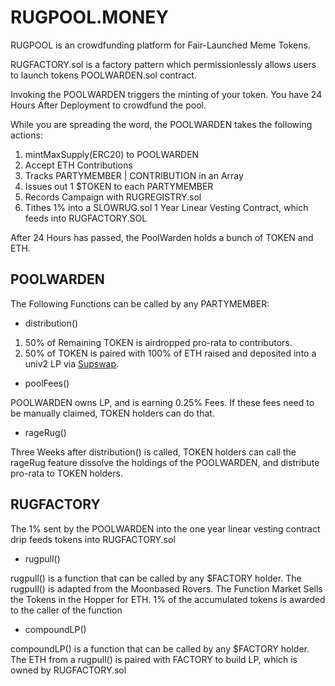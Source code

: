 # RUGPOOL.MONEY

RUGPOOL is an crowdfunding platform for Fair-Launched Meme Tokens.

RUGFACTORY.sol is a factory pattern which permissionlessly allows users to launch tokens POOLWARDEN.sol contract.

Invoking the POOLWARDEN triggers the minting of your token. You have 24 Hours After Deployment to crowdfund the pool.

While you are spreading the word, the POOLWARDEN takes the following actions:

1) mintMaxSupply(ERC20) to POOLWARDEN
2) Accept ETH Contributions
3) Tracks PARTYMEMBER | CONTRIBUTION in an Array
4) Issues out 1 $TOKEN to each PARTYMEMBER
5) Records Campaign with RUGREGISTRY.sol
6) Tithes 1% into a SLOWRUG.sol 1 Year Linear Vesting Contract, which feeds into RUGFACTORY.SOL

After 24 Hours has passed, the PoolWarden holds a bunch of TOKEN and ETH.

## POOLWARDEN

The Following Functions can be called by any PARTYMEMBER:

* distribution()

1) 50% of Remaining TOKEN is airdropped pro-rata to contributors.
2) 50% of TOKEN is paired with 100% of ETH raised and deposited into a univ2 LP via [Supswap](https://supswap.xyz/v2/add/ETH/0xd988097fb8612cc24eeC14542bC03424c656005f).

* poolFees()

POOLWARDEN owns LP, and is earning 0.25% Fees. If these fees need to be manually claimed, TOKEN holders can do that.

* rageRug()

Three Weeks after distribution() is called, TOKEN holders can call the rageRug feature dissolve the holdings of the POOLWARDEN, and distribute pro-rata to TOKEN holders.

## RUGFACTORY

The 1% sent by the POOLWARDEN into the one year linear vesting contract drip feeds tokens into RUGFACTORY.sol

* rugpull()

rugpull() is a function that can be called by any $FACTORY holder. The rugpull() is adapted from the Moonbased Rovers.
The Function Market Sells the Tokens in the Hopper for ETH.
1% of the accumulated tokens is awarded to the caller of the function

* compoundLP()

compoundLP() is a function that can be called by any $FACTORY holder.
The ETH from a rugpull() is paired with FACTORY to build LP, which is owned by RUGFACTORY.sol
